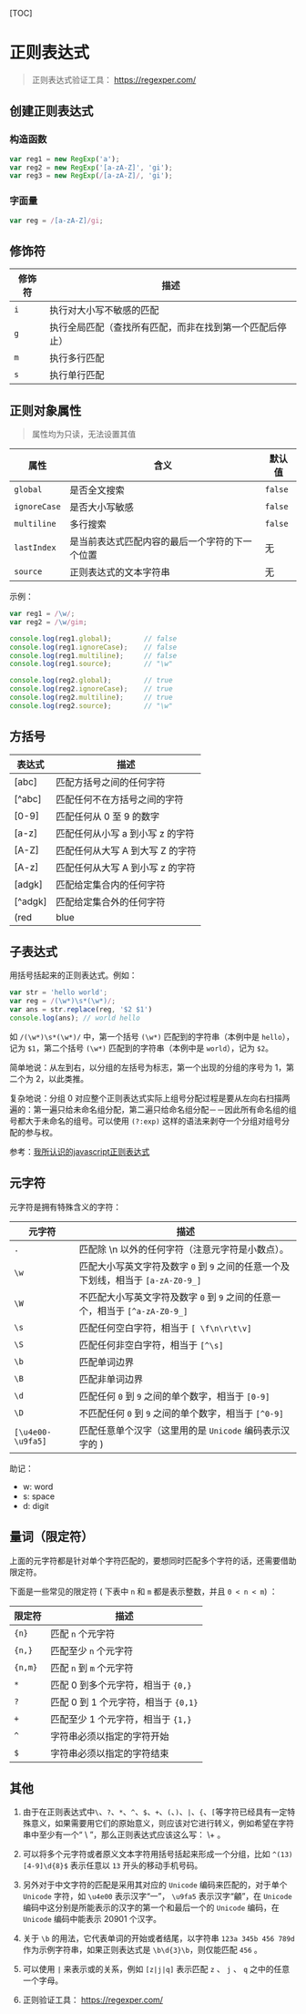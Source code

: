 [TOC]
# 正则表达式

>正则表达式验证工具： https://regexper.com/

## 创建正则表达式

### 构造函数

```js
var reg1 = new RegExp('a');
var reg2 = new RegExp('[a-zA-Z]', 'gi');
var reg3 = new RegExp(/[a-zA-Z]/, 'gi');
```

### 字面量

```js
var reg = /[a-zA-Z]/gi;
```

## 修饰符

修饰符 | 描述
--- | ---
`i` | 执行对大小写不敏感的匹配
`g` | 执行全局匹配（查找所有匹配，而非在找到第一个匹配后停止）
`m` | 执行多行匹配
`s` | 执行单行匹配

## 正则对象属性

> 属性均为只读，无法设置其值

| 属性        |  含义                 | 默认值 |
| ---         | ---                  | --- |
| `global`    | 是否全文搜索          | `false` |
| `ignoreCase` | 是否大小写敏感        | `false` |
| `multiline` | 多行搜索              | `false` |
| `lastIndex` | 是当前表达式匹配内容的最后一个字符的下一个位置| 无 |
| `source`    | 正则表达式的文本字符串  | 无 |

示例：

```js
var reg1 = /\w/;
var reg2 = /\w/gim;

console.log(reg1.global);        // false
console.log(reg1.ignoreCase);    // false
console.log(reg1.multiline);     // false
console.log(reg1.source);        // "\w"

console.log(reg2.global);        // true
console.log(reg2.ignoreCase);    // true
console.log(reg2.multiline);     // true
console.log(reg2.source);        // "\w"
```

## 方括号

| 表达式    | 描述 |
| ---       | --- |
| [abc] | 匹配方括号之间的任何字符 |
| [^abc] | 匹配任何不在方括号之间的字符 |
| [0-9] | 匹配任何从 0 至 9 的数字 |
| [a-z] | 匹配任何从小写 a 到小写 z 的字符 |
| [A-Z] | 匹配任何从大写 A 到大写 Z 的字符 |
| [A-z] | 	匹配任何从大写 A 到小写 z 的字符 |
| [adgk] | 匹配给定集合内的任何字符 |
| [^adgk] | 匹配给定集合外的任何字符 |
| (red|blue|green) | 	匹配任何指定的选项 |

## 子表达式

用括号括起来的正则表达式。例如：

```js
var str = 'hello world';
var reg = /(\w*)\s*(\w*)/;
var ans = str.replace(reg, '$2 $1')
console.log(ans); // world hello
```

如 `/(\w*)\s*(\w*)/` 中，第一个括号 `(\w*)` 匹配到的字符串（本例中是 `hello`），记为 `$1`，第二个括号 `(\w*)` 匹配到的字符串（本例中是 `world`），记为 `$2`。

简单地说：从左到右，以分组的左括号为标志，第一个出现的分组的序号为 1，第二个为 2，以此类推。

复杂地说：分组 0 对应整个正则表达式实际上组号分配过程是要从左向右扫描两遍的：第一遍只给未命名组分配，第二遍只给命名组分配－－因此所有命名组的组号都大于未命名的组号。可以使用 `(?:exp)` 这样的语法来剥夺一个分组对组号分配的参与权。

参考：[我所认识的javascript正则表达式](https://www.cnblogs.com/zichi/p/4343009.html)

## 元字符

元字符是拥有特殊含义的字符：

| 元字符    | 描述 |
| ---       | --- |
| `.`       | 匹配除 \n 以外的任何字符（注意元字符是小数点）。 |
| `\w`      | 匹配大小写英文字符及数字 `0` 到 `9` 之间的任意一个及下划线，相当于 `[a-zA-Z0-9_]` |
| `\W`      | 不匹配大小写英文字符及数字 `0` 到 `9` 之间的任意一个，相当于 `[^a-zA-Z0-9_]` |
| `\s`      | 匹配任何空白字符，相当于 `[ \f\n\r\t\v]` |
| `\S`      | 匹配任何非空白字符，相当于 `[^\s]` |
| `\b`      | 匹配单词边界 |
| `\B`      | 匹配非单词边界 |
| `\d`      | 匹配任何 `0` 到 `9` 之间的单个数字，相当于 `[0-9]` |
| `\D`      | 不匹配任何 `0` 到 `9` 之间的单个数字，相当于 `[^0-9]` |
| `[\u4e00-\u9fa5]` | 匹配任意单个汉字（这里用的是 `Unicode` 编码表示汉字的 ) |

助记：
+ w: word
+ s: space
+ d: digit

## 量词（限定符）

上面的元字符都是针对单个字符匹配的，要想同时匹配多个字符的话，还需要借助限定符。

下面是一些常见的限定符 ( 下表中 `n` 和 `m` 都是表示整数，并且 `0 < n < m`) ： 

| 限定符  | 描述                                 |
| ---     | ---                                  |
| `{n}`   | 匹配 `n` 个元字符                    |
| `{n,}`  | 匹配至少 `n` 个元字符                |
| `{n,m}` | 匹配 `n` 到 `m` 个元字符             |
| `*`     | 匹配 0 到多个元字符，相当于 `{0,}`   |
| `?`     | 匹配 0 到 1 个元字符，相当于 `{0,1}` |
| `+`     | 匹配至少 1 个元字符，相当于 `{1,}`   |
| `^`     | 字符串必须以指定的字符开始           |
| `$`     | 字符串必须以指定的字符结束           |

## 其他
1. 由于在正则表达式中`\`、`?`、`*`、`^`、`$`、`+`、`(`、`)`、`|`、`{`、`[`等字符已经具有一定特殊意义，如果需要用它们的原始意义，则应该对它进行转义，例如希望在字符串中至少有一个“ \ ”，那么正则表达式应该这么写： \\+ 。

2. 可以将多个元字符或者原义文本字符用括号括起来形成一个分组，比如 `^(13)[4-9]\d{8}$` 表示任意以 `13` 开头的移动手机号码。

3. 另外对于中文字符的匹配是采用其对应的 `Unicode` 编码来匹配的，对于单个 `Unicode` 字符，如 `\u4e00` 表示汉字“一”， `\u9fa5`  表示汉字“龥”，在 `Unicode` 编码中这分别是所能表示的汉字的第一个和最后一个的 `Unicode` 编码，在 `Unicode` 编码中能表示 20901 个汉字。

4. 关于 `\b` 的用法，它代表单词的开始或者结尾，以字符串 `123a 345b 456 789d` 作为示例字符串，如果正则表达式是 `\b\d{3}\b`，则仅能匹配 `456` 。

5. 可以使用 `|` 来表示或的关系，例如 `[z|j|q]` 表示匹配 `z` 、 `j` 、 `q` 之中的任意一个字母。

6. 正则验证工具： https://regexper.com/ 